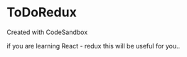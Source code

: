 # ToDoRedux
Created with CodeSandbox


if you are learning React - redux this will be useful for you..

